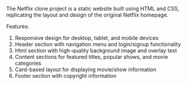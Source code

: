 The Netflix clone project is a static website built using HTML and CSS, replicating the layout and design of the original Netflix homepage.

Features:
1. Responsive design for desktop, tablet, and mobile devices
2. Header section with navigation menu and login/signup functionality
3. Html section with high-quality background image and overlay text
4. Content sections for featured titles, popular shows, and movie categories
5. Card-based layout for displaying movie/show information
6. Footer section with copyright information
